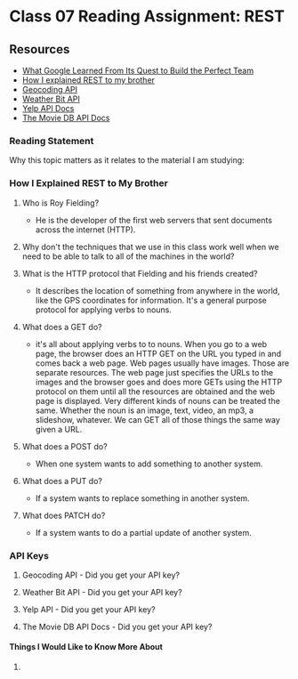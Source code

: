 # Class 07 Reading Assignment: REST

## Resources

* [What Google Learned From Its Quest to Build the Perfect Team](https://www.nytimes.com/2016/02/28/magazine/what-google-learned-from-its-quest-to-build-the-perfect-team.html)
* [How I explained REST to my brother](https://gist.github.com/brookr/5977550)
* [Geocoding API](https://locationiq.com/)
* [Weather Bit API](https://www.weatherbit.io/)
* [Yelp API Docs](https://docs.developer.yelp.com/reference/v3_business_search)
* [The Movie DB API Docs](https://developers.themoviedb.org/3/getting-started/introduction)

### Reading Statement

Why this topic matters as it relates to the material I am studying:

### How I Explained REST to My Brother

1. Who is Roy Fielding?

   * He is the developer of the first web servers that sent documents across the internet (HTTP).

2. Why don't the techniques that we use in this class work well when we need to be able to talk to all of the machines in the world?

3. What is the HTTP protocol that Fielding and his friends created?

   * It describes the location of something from anywhere in the world, like the GPS coordinates for information. It's a general purpose protocol for applying verbs to nouns.

4. What does a GET do?

   * it's all about applying verbs to to nouns. When you go to a web page, the browser does an HTTP GET on the URL you typed in and comes back a web page. Web pages usually have images. Those are separate resources. The web page just specifies the URLs to the images and the browser goes and does more GETs using the HTTP protocol on them until all the resources are obtained and the web page is displayed. Very different kinds of nouns can be treated the same. Whether the noun is an image, text, video, an mp3, a slideshow, whatever. We can GET all of those things the same way given a URL.

5. What does a POST do?

   * When one system wants to add something to another system.

6. What does a PUT do?

   * If a system wants to replace something in another system.

7. What does PATCH do?

   * If a system wants to do a partial update of another system.

### API Keys

1. Geocoding API - Did you get your API key?

2. Weather Bit API - Did you get your API key?

3. Yelp API - Did you get your API key?

4. The Movie DB API Docs - Did you get your API key?

#### Things I Would Like to Know More About

1. 
